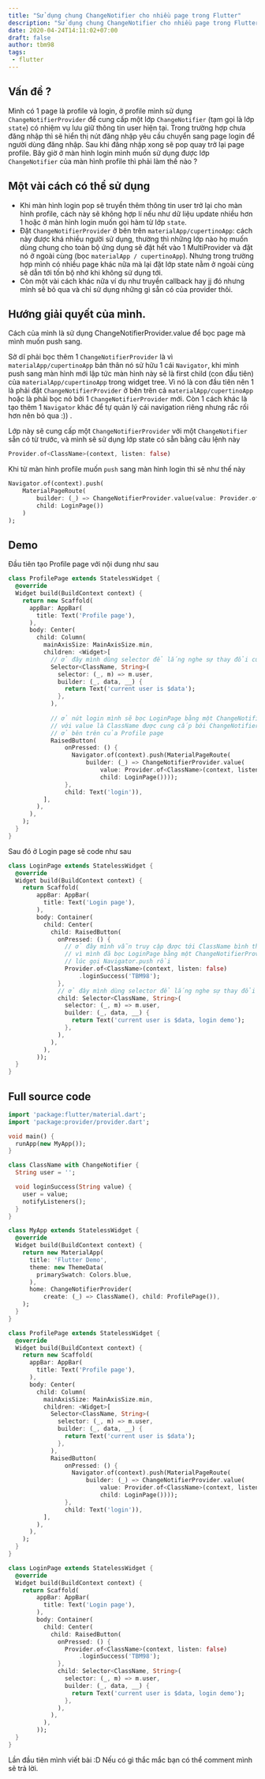 ```yaml
---
title: "Sử dụng chung ChangeNotifier cho nhiều page trong Flutter"
description: "Sử dụng chung ChangeNotifier cho nhiều page trong Flutter"
date: 2020-04-24T14:11:02+07:00
draft: false
author: tbm98
tags:
 - flutter
---
```


## Vấn đề ?

Mình có 1 page là profile và login, ở profile mình sử dụng `ChangeNotifierProvider` để cung cấp một lớp `ChangeNotifier` \(tạm gọi là lớp `state`\) có nhiệm vụ lưu giữ thông tin user hiện tại. Trong trường hợp chưa đăng nhập thì sẽ hiển thị nút đăng nhập yêu cầu chuyển sang page login để người dùng đăng nhập. Sau khi đăng nhập xong sẽ pop quay trở lại page profile. Bây giờ ở màn hình login mình muốn sử dụng được lớp `ChangeNotifier` của màn hình profile thì phải làm thế nào ?

## Một vài cách có thể sử dụng

* Khi màn hình login pop sẽ truyền thêm thông tin user trở lại cho màn hình profile, cách này sẽ không hợp lí nếu như dữ liệu update nhiều hơn 1 hoặc ở màn hình login muốn gọi hàm từ lớp `state`.
*  Đặt `ChangeNotifierProvider` ở bên trên `materialApp/cupertinoApp`: cách này được khá nhiều người sử dụng, thường thì những lớp nào họ muốn dùng chung cho toàn bộ ứng dụng sẽ đặt hết vào 1 MultiProvider và đặt nó ở ngoài cùng \(bọc `materialApp / cupertinoApp`\). Nhưng trong trường hợp mình có nhiều page khác nữa mà lại đặt lớp state nằm ở ngoài cùng sẽ dẫn tới tốn bộ nhớ khi không sử dụng tới.
* Còn một vài cách khác nữa ví dụ như truyền callback hay jj đó nhưng mình sẽ bỏ qua và chỉ sử dụng những gì sẵn có của provider thôi.

## Hướng giải quyết của mình.

Cách của mình là sử dụng ChangeNotifierProvider.value để bọc page mà mình muốn push sang.

Sở dĩ phải bọc thêm 1 `ChangeNotifierProvider` là vì `materialApp/cupertinoApp` bản thân nó sử hữu 1 cái `Navigator`, khi mình push sang màn hình mới lập tức màn hình này sẽ là first child \(con đầu tiên\) của `materialApp/cupertinoApp` trong widget tree. Vì nó là con đầu tiên nên 1 là phải đặt `ChangeNotifierProvider` ở bên trên cả `materialApp/cupertinoApp` hoặc là phải bọc nó bởi 1 `ChangeNotifierProvider` mới. Còn 1 cách khác là tạo thêm 1 `Navigator` khác để tự quản lý cái navigation riêng nhưng rắc rối hơn nên bỏ qua :\)\) .

Lớp này sẽ cung cấp một `ChangeNotifierProvider` với một `ChangeNotifier` sẵn có từ trước, và mình sẽ sử dụng lớp state có sẵn bằng câu lệnh này 

```dart
Provider.of<ClassName>(context, listen: false)
```

Khi từ màn hình profile muốn `push` sang màn hình login thì sẽ như thế này

```dart
Navigator.of(context).push(
    MaterialPageRoute(
        builder: (_) => ChangeNotifierProvider.value(value: Provider.of<ClassName>(context, listen: false),
        child: LoginPage())
    )
);
```

## Demo

Đầu tiên tạo Profile page với nội dung như sau

```dart
class ProfilePage extends StatelessWidget {
  @override
  Widget build(BuildContext context) {
    return new Scaffold(
      appBar: AppBar(
        title: Text('Profile page'),
      ),
      body: Center(
        child: Column(
          mainAxisSize: MainAxisSize.min,
          children: <Widget>[
            // ở đây mình dùng selector để lắng nghe sự thay đổi của biến user
            Selector<ClassName, String>(
              selector: (_, m) => m.user,
              builder: (_, data, __) {
                return Text('current user is $data');
              },
            ),
            
            // ở nút login mình sẽ bọc LoginPage bằng một ChangeNotifierProvider.value
            // với value là ClassName được cung cấp bới ChangeNotifierProvider
            // ở bên trên của Profile page
            RaisedButton(
                onPressed: () {
                  Navigator.of(context).push(MaterialPageRoute(
                      builder: (_) => ChangeNotifierProvider.value(
                          value: Provider.of<ClassName>(context, listen: false),
                          child: LoginPage())));
                },
                child: Text('login')),
          ],
        ),
      ),
    );
  }
}
```

Sau đó ở Login page sẽ code như sau

```dart
class LoginPage extends StatelessWidget {
  @override
  Widget build(BuildContext context) {
    return Scaffold(
        appBar: AppBar(
          title: Text('Login page'),
        ),
        body: Container(
          child: Center(
            child: RaisedButton(
              onPressed: () {
                // ở đây mình vẫn truy cập được tới ClassName bình thường
                // vì mình đã bọc LoginPage bằng một ChangeNotifierProvider.value
                // lúc gọi Navigator.push rồi
                Provider.of<ClassName>(context, listen: false)
                    .loginSuccess('TBM98');
              },
              // ở đây mình dùng selector để lắng nghe sự thay đổi của biến user
              child: Selector<ClassName, String>(
                selector: (_, m) => m.user,
                builder: (_, data, __) {
                  return Text('current user is $data, login demo');
                },
              ),
            ),
          ),
        ));
  }
}
```

## Full source code

```dart
import 'package:flutter/material.dart';
import 'package:provider/provider.dart';

void main() {
  runApp(new MyApp());
}

class ClassName with ChangeNotifier {
  String user = '';

  void loginSuccess(String value) {
    user = value;
    notifyListeners();
  }
}

class MyApp extends StatelessWidget {
  @override
  Widget build(BuildContext context) {
    return new MaterialApp(
      title: 'Flutter Demo',
      theme: new ThemeData(
        primarySwatch: Colors.blue,
      ),
      home: ChangeNotifierProvider(
          create: (_) => ClassName(), child: ProfilePage()),
    );
  }
}

class ProfilePage extends StatelessWidget {
  @override
  Widget build(BuildContext context) {
    return new Scaffold(
      appBar: AppBar(
        title: Text('Profile page'),
      ),
      body: Center(
        child: Column(
          mainAxisSize: MainAxisSize.min,
          children: <Widget>[
            Selector<ClassName, String>(
              selector: (_, m) => m.user,
              builder: (_, data, __) {
                return Text('current user is $data');
              },
            ),
            RaisedButton(
                onPressed: () {
                  Navigator.of(context).push(MaterialPageRoute(
                      builder: (_) => ChangeNotifierProvider.value(
                          value: Provider.of<ClassName>(context, listen: false),
                          child: LoginPage())));
                },
                child: Text('login')),
          ],
        ),
      ),
    );
  }
}

class LoginPage extends StatelessWidget {
  @override
  Widget build(BuildContext context) {
    return Scaffold(
        appBar: AppBar(
          title: Text('Login page'),
        ),
        body: Container(
          child: Center(
            child: RaisedButton(
              onPressed: () {
                Provider.of<ClassName>(context, listen: false)
                    .loginSuccess('TBM98');
              },
              child: Selector<ClassName, String>(
                selector: (_, m) => m.user,
                builder: (_, data, __) {
                  return Text('current user is $data, login demo');
                },
              ),
            ),
          ),
        ));
  }
}

```

Lần đầu tiên mình viết bài :D Nếu có gì thắc mắc bạn có thể comment mình sẽ trả lời.

